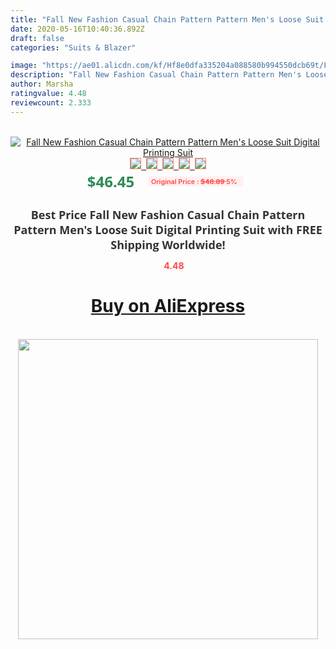 ```yaml
---
title: "Fall New Fashion Casual Chain Pattern Pattern Men's Loose Suit Digital Printing Suit"
date: 2020-05-16T10:40:36.892Z
draft: false
categories: "Suits & Blazer"

image: "https://ae01.alicdn.com/kf/Hf8e0dfa335204a088580b994550dcb69t/Fall-New-Fashion-Casual-Chain-Pattern-Pattern-Men-s-Loose-Suit-Digital-Printing-Suit.jpg"
description: "Fall New Fashion Casual Chain Pattern Pattern Men's Loose Suit Digital Printing Suit"
author: Marsha
ratingvalue: 4.48
reviewcount: 2.333
---
```

<br>
<div style="text-align: center;">
<a href="https://s.click.aliexpress.com/e/_AbjjV7" target="_blank" rel="nofollow noopener noreferrer"><img alt="Fall New Fashion Casual Chain Pattern Pattern Men's Loose Suit Digital Printing Suit" class="magnifier-image" src="https://ae01.alicdn.com/kf/Hf8e0dfa335204a088580b994550dcb69t/Fall-New-Fashion-Casual-Chain-Pattern-Pattern-Men-s-Loose-Suit-Digital-Printing-Suit.jpg_640x640.jpg">
<br>
<img style="border:1px solid salmon" src="https://ae01.alicdn.com/kf/Hf8e0dfa335204a088580b994550dcb69t/Fall-New-Fashion-Casual-Chain-Pattern-Pattern-Men-s-Loose-Suit-Digital-Printing-Suit.jpg_120x120.jpg">&nbsp;&nbsp;<img style="border:1px solid salmon" src="https://ae01.alicdn.com/kf/H842f1ef968904035a097f24000b0e507j/Fall-New-Fashion-Casual-Chain-Pattern-Pattern-Men-s-Loose-Suit-Digital-Printing-Suit.jpg_120x120.jpg">&nbsp;&nbsp;<img style="border:1px solid salmon" src="_120x120.jpg">&nbsp;&nbsp;<img style="border:1px solid salmon" src="_120x120.jpg">&nbsp;&nbsp;<img style="border:1px solid salmon" src="https://ae01.alicdn.com/kf/Hc70c82ac896c4494bff1a4858557ea51s/Fall-New-Fashion-Casual-Chain-Pattern-Pattern-Men-s-Loose-Suit-Digital-Printing-Suit.jpg_120x120.jpg"></a></div><br0>
<div style="text-align: center;"><span style="background-color: white; border: 0px; box-sizing: border-box; color: seagreen; display: inline-block; font-family: &quot;open sans&quot; , &quot;arial&quot; , &quot;helvetica&quot; , sans-serif , &quot;heiti&quot;; font-size: 24px; font-stretch: inherit; font-weight: 700; line-height: inherit; margin: 0px 10px 0px 0px; padding: 0px; vertical-align: middle;">$46.45 </span>
<span style="background: rgb(255 , 241 , 241); border-radius: 3px; border: 0px; box-sizing: border-box; color: #ff4747; display: inline-block; font-family: inherit; font-size: 12px; font-stretch: inherit; font-style: inherit; font-variant: inherit; font-weight: 600; line-height: inherit; margin: 0px; padding: 2px 5px; transform: scale(0.9); vertical-align: middle;">Original Price : <b style="text-decoration: line-through;">$48.89 </b> 5%&nbsp;&nbsp;</span></div>
<h1 style="color: #333333; display: inline-block; font-family: &quot;open sans&quot; , &quot;arial&quot; , &quot;helvetica&quot; , sans-serif , &quot;heiti&quot;; font-size: 18px; font-stretch: inherit; font-weight: 700; text-align: center;">Best Price Fall New Fashion Casual Chain Pattern Pattern Men's Loose Suit Digital Printing Suit with FREE Shipping Worldwide!</h1>
<div style="color: #ff4747; text-align: center;">
<img src="https://4.bp.blogspot.com/-M0ZcTcb-5uY/XleCXlxnR4I/AAAAAAAAAEc/OrjgMkXV1oMQFaCRZj5HQwOCBcu3w1FegCPcBGAYYCw/s1600/star.png" style="height: 15px;">&nbsp;<b>4.48</b></div>
<div class="button_cont" align="center"><a class="buynow_a" href="https://s.click.aliexpress.com/e/_AbjjV7" target="_blank" rel="nofollow noopener noreferrer"><H1>Buy on AliExpress</H1></a></div><br>
<div class="separator" style="clear: both; text-align: center;">
<img src="https://lh3.googleusercontent.com/-pTy5HemUv9M/XlePHvY0dAI/AAAAAAAAAE4/0nX5iRUoIWY8eMW9Dpxeirr157OZliDIgCLcBGAsYHQ/s1600/badge.gif" width="480">
</div>
